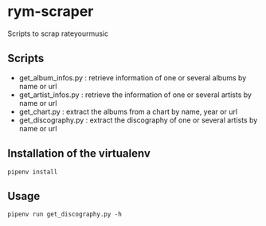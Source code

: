 # rym-scraper

Scripts to scrap rateyourmusic

## Scripts

- get_album_infos.py : retrieve information of one or several albums by name or url
- get_artist_infos.py : retrieve the information of one or several artists by name or url
- get_chart.py : extract the albums from a chart by name, year or url
- get_discography.py : extract the discography of one or several artists by name or url

## Installation of the virtualenv

```
pipenv install
```

## Usage

```
pipenv run get_discography.py -h
```
